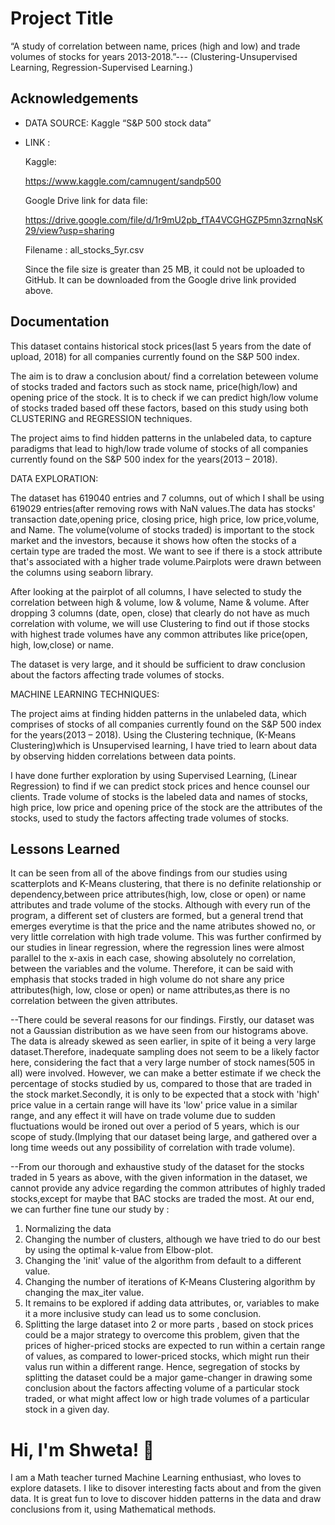 
# Project Title

“A study of correlation between name, prices (high and low)  and trade volumes of stocks for years 2013-2018.”--- (Clustering-Unsupervised Learning, Regression-Supervised Learning.)


## Acknowledgements

 - DATA SOURCE: 
    Kaggle “S&P 500 stock data”
 - LINK : 

    Kaggle:

    https://www.kaggle.com/camnugent/sandp500


    Google Drive link for data file:

    https://drive.google.com/file/d/1r9mU2pb_fTA4VCGHGZP5mn3zrnqNsK29/view?usp=sharing

    Filename  :  all_stocks_5yr.csv

    Since the file size is greater than 25 MB, it could not be uploaded to GitHub. It can be downloaded from the Google drive link provided above. 



## Documentation

This dataset contains historical stock prices(last 5 years from the date of upload, 2018) for all companies currently found on the S&P 500 index.

The aim is to draw a conclusion about/ find a correlation beteween volume of stocks traded  and factors such as stock name, price(high/low) and opening price of the stock. It is to check if we can predict high/low volume of stocks traded based off these factors, based on this study using both CLUSTERING  and REGRESSION techniques. 

The project aims to find hidden patterns in the unlabeled data, to capture paradigms that lead to high/low trade volume of stocks of all companies currently found on the S&P 500 index for the years(2013 – 2018). 


DATA EXPLORATION:

The dataset has 619040 entries and 7 columns, out of which I shall be using 619029 entries(after removing rows with NaN values.The data has stocks' transaction date,opening price, closing price, high price, low price,volume, and Name. The volume(volume of stocks traded) is important to the stock market and the investors, because it shows how often the stocks of a certain type are traded the most. We want to see if there is a stock attribute that's associated with a higher trade volume.Pairplots were drawn between the columns using seaborn library.

After looking at the pairplot of all columns, I have selected to study the correlation between high & volume, low & volume, Name & volume. After dropping 3 columns (date, open, close) that clearly do not have as much correlation with volume, we will use Clustering to find out if those stocks with highest trade volumes have any common attributes like price(open, high, low,close) or name.

The dataset is very large, and it should be sufficient to draw conclusion about the factors affecting trade volumes of stocks.

MACHINE LEARNING TECHNIQUES:

The project aims at finding hidden patterns in the unlabeled data, which comprises of stocks of all companies currently found on the S&P 500 index for the years(2013 – 2018). Using the Clustering technique, (K-Means Clustering)which is Unsupervised learning, I have tried to learn about data by observing hidden correlations between data points. 

I have done further exploration by using Supervised Learning, (Linear Regression) to find if we can predict stock prices and hence counsel our clients.  Trade volume of stocks is the labeled data and names of stocks, high price, low price and opening price of the stock are the attributes of the stocks, used to study the factors affecting trade volumes of stocks. 




## Lessons Learned

It can be seen from all of the above findings from our studies using scatterplots and K-Means clustering, that there is no definite relationship or dependency,between price attributes(high, low, close or open) or name attributes and trade volume of the stocks. Although with every run of the program, a different set of clusters are formed, but a general trend that emerges everytime is that the price and the name atributes showed no, or very little correlation with high trade volume. This was further confirmed by our studies in linear regression, where the regression lines were almost parallel to the x-axis in each case, showing absolutely no correlation, between the variables and the volume. Therefore, it can be said with emphasis that stocks traded in high volume do not share any price attributes(high, low, close or open) or name attributes,as there is no correlation between the given attributes.

--There could be several reasons for our findings. Firstly, our dataset was not a Gaussian distribution as we have seen from our histograms above. The data is already skewed as seen earlier, in spite of it being a very large dataset.Therefore, inadequate sampling does not seem to be a likely factor here, considering the fact that a very large number of stock names(505 in all) were involved. However, we can make a better estimate if we check the percentage of stocks studied by us, compared to those that are traded in the stock market.Secondly, it is only to be expected that a stock with 'high' price value in a certain range will have its 'low' price value in a similar range, and any effect it will have on trade volume due to sudden fluctuations would be ironed out over a period of 5 years, which is our scope of study.(Implying that our dataset being large, and gathered over a long time weeds out any possibility of correlation with trade volume).

--From our thorough and exhaustive study of the dataset for the stocks traded in 5 years as above, with the given information in the dataset, we cannot provide any advice regarding the common attributes of highly traded stocks,except for maybe that BAC stocks are traded the most. At our end, we can further fine tune our study by :

1. Normalizing the data
2. Changing the number of clusters, although we have tried to do our best by using the optimal k-value from Elbow-plot.
3. Changing the 'init' value of the algorithm from default to a different value.
4. Changing the number of iterations of K-Means Clustering algorithm by changing the max_iter value.
5. It remains to be explored if adding data attributes, or, variables to make it a more inclusive study can lead us to some conclusion.
6. Splitting the large dataset into 2 or more parts , based on stock prices could be a major strategy to overcome this problem, given that the prices of higher-priced stocks are expected to run within a certain range of values, as compared to lower-priced stocks, which might run their valus run within a different range. Hence, segregation of stocks by splitting the dataset could be a major game-changer in drawing some conclusion about the factors affecting volume of a particular  stock traded, or what might affect low or high trade volumes of a particular stock in a given day.



# Hi, I'm Shweta! 👋

I am a Math teacher turned Machine Learning enthusiast, who loves to explore datasets. I like to disover interesting facts about and from the given  data. It is great fun to love to discover hidden patterns in the data and draw conclusions from it, using Mathematical methods.


